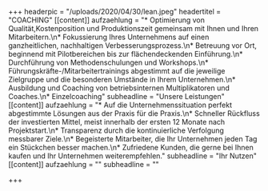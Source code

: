 +++
headerpic = "/uploads/2020/04/30/lean.jpeg"
headertitel = "COACHING"
[[content]]
aufzaehlung = "* Optimierung von Qualität,Kostenposition und Produktionszeit gemeinsam mit Ihnen und Ihren Mitarbeitern.\n* Fokussierung Ihres Unternehmens auf einen ganzheitlichen, nachhaltigen Verbesserungsprozess.\n* Betreuung vor Ort, beginnend mit Pilotbereichen bis zur flächendeckenden Einführung.\n* Durchführung von Methodenschulungen und Workshops.\n* Führungskräfte-/Mitarbeitertrainings abgestimmt auf die jeweilige Zielgruppe und die besonderen Umstände in Ihrem Unternehmen.\n* Ausbildung und Coaching von betriebsinternen Multiplikatoren und Coaches.\n* Einzelcoaching"
subheadline = "Unsere Leistungen"
[[content]]
aufzaehlung = "* Auf die Unternehmenssituation perfekt abgestimmte Lösungen aus der Praxis für die Praxis.\n* Schneller Rückfluss der investierten Mittel, meist innerhalb der ersten 12 Monate nach Projektstart.\n* Transparenz durch die kontinuierliche Verfolgung messbarer Ziele.\n* Begeisterte Mitarbeiter, die Ihr Unternehmen jeden Tag ein Stückchen besser machen.\n* Zufriedene Kunden, die gerne bei Ihnen kaufen und Ihr Unternehmen weiterempfehlen."
subheadline = "Ihr Nutzen"
[[content]]
aufzaehlung = ""
subheadline = ""

+++
